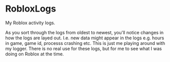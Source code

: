 # RobloxLogs
My Roblox activity logs.

As you sort through the logs from oldest to newest, you'll notice changes in how the logs are layed out.
I.e. new data might appear in the logs e.g. hours in game, game id, processs crashing etc.
This is just me playing around with my logger. 
There is no real use for these logs, but for me to see what I was doing on Roblox at the time.

